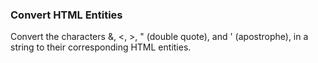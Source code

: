 ### Convert HTML Entities

Convert the characters &, <, >, " (double quote), and ' (apostrophe), in a string to their corresponding HTML entities.
